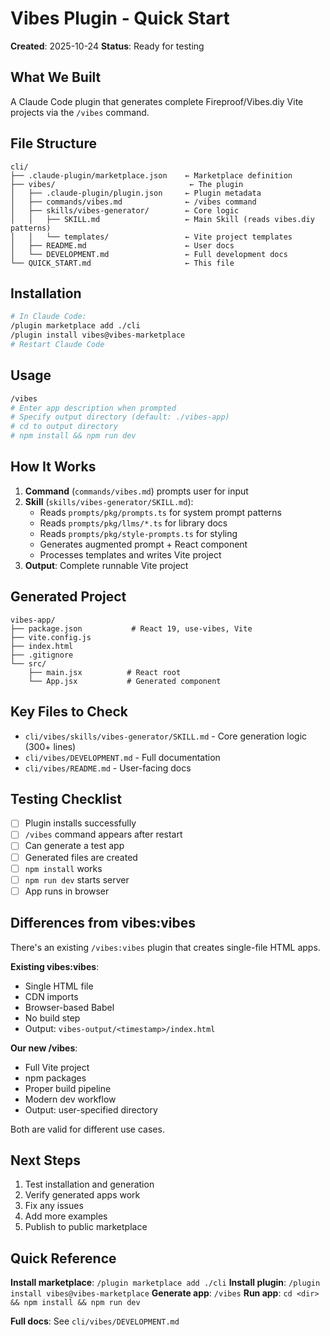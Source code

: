 # Vibes Plugin - Quick Start

**Created**: 2025-10-24
**Status**: Ready for testing

## What We Built

A Claude Code plugin that generates complete Fireproof/Vibes.diy Vite projects via the `/vibes` command.

## File Structure

```
cli/
├── .claude-plugin/marketplace.json    ← Marketplace definition
├── vibes/                              ← The plugin
│   ├── .claude-plugin/plugin.json     ← Plugin metadata
│   ├── commands/vibes.md              ← /vibes command
│   ├── skills/vibes-generator/        ← Core logic
│   │   ├── SKILL.md                   ← Main Skill (reads vibes.diy patterns)
│   │   └── templates/                 ← Vite project templates
│   ├── README.md                      ← User docs
│   └── DEVELOPMENT.md                 ← Full development docs
└── QUICK_START.md                     ← This file
```

## Installation

```bash
# In Claude Code:
/plugin marketplace add ./cli
/plugin install vibes@vibes-marketplace
# Restart Claude Code
```

## Usage

```bash
/vibes
# Enter app description when prompted
# Specify output directory (default: ./vibes-app)
# cd to output directory
# npm install && npm run dev
```

## How It Works

1. **Command** (`commands/vibes.md`) prompts user for input
2. **Skill** (`skills/vibes-generator/SKILL.md`):
   - Reads `prompts/pkg/prompts.ts` for system prompt patterns
   - Reads `prompts/pkg/llms/*.ts` for library docs
   - Reads `prompts/pkg/style-prompts.ts` for styling
   - Generates augmented prompt + React component
   - Processes templates and writes Vite project
3. **Output**: Complete runnable Vite project

## Generated Project

```
vibes-app/
├── package.json           # React 19, use-vibes, Vite
├── vite.config.js
├── index.html
├── .gitignore
└── src/
    ├── main.jsx          # React root
    └── App.jsx           # Generated component
```

## Key Files to Check

- `cli/vibes/skills/vibes-generator/SKILL.md` - Core generation logic (300+ lines)
- `cli/vibes/DEVELOPMENT.md` - Full documentation
- `cli/vibes/README.md` - User-facing docs

## Testing Checklist

- [ ] Plugin installs successfully
- [ ] `/vibes` command appears after restart
- [ ] Can generate a test app
- [ ] Generated files are created
- [ ] `npm install` works
- [ ] `npm run dev` starts server
- [ ] App runs in browser

## Differences from vibes:vibes

There's an existing `/vibes:vibes` plugin that creates single-file HTML apps.

**Existing vibes:vibes**:
- Single HTML file
- CDN imports
- Browser-based Babel
- No build step
- Output: `vibes-output/<timestamp>/index.html`

**Our new /vibes**:
- Full Vite project
- npm packages
- Proper build pipeline
- Modern dev workflow
- Output: user-specified directory

Both are valid for different use cases.

## Next Steps

1. Test installation and generation
2. Verify generated apps work
3. Fix any issues
4. Add more examples
5. Publish to public marketplace

## Quick Reference

**Install marketplace**: `/plugin marketplace add ./cli`
**Install plugin**: `/plugin install vibes@vibes-marketplace`
**Generate app**: `/vibes`
**Run app**: `cd <dir> && npm install && npm run dev`

**Full docs**: See `cli/vibes/DEVELOPMENT.md`
